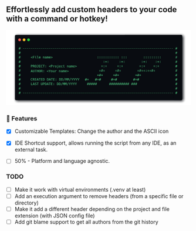 ## Effortlessly add custom headers to your code with a command or hotkey!

![Example header](media/Example%20header.png)

### 📖 Features

- [x] Customizable Templates: Change the author and the ASCII icon

- [x] IDE Shortcut support, allows running the script from any IDE, as an external task.

- [ ] 50% - Platform and language agnostic.

### TODO

- [ ] Make it work with virtual environments (.venv at least)
- [ ] Add an execution argument to remove headers (from a specific file or directory)
- [ ] Make it add a different header depending on the project and file extension (with JSON config file)
- [ ] Add git blame support to get all authors from the git history